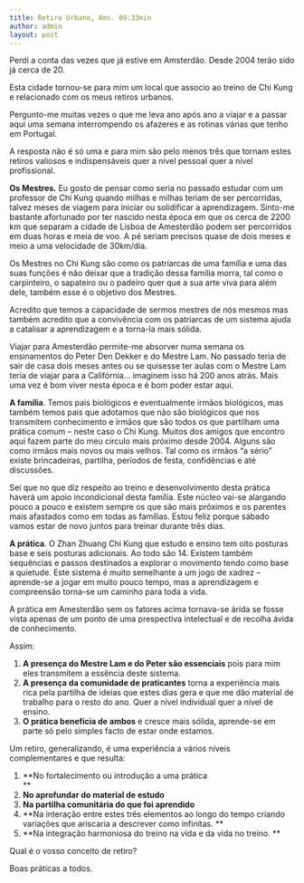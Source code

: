```yaml
---
title: Retiro Urbano, Ams. 09:33min
author: admin
layout: post
---
```

Perdi a conta das vezes que já estive em Amsterdão. Desde 2004 terão sido já cerca de 20.

Esta cidade tornou-se para mim um local que associo ao treino de Chi Kung e relacionado com os meus retiros urbanos.

Pergunto-me muitas vezes o que me leva ano após ano a viajar e a passar aqui uma semana interrompendo os afazeres e as rotinas várias que tenho em Portugal.

A resposta não é só uma e para mim são pelo menos três que tornam estes retiros valiosos e indispensáveis quer a nível pessoal quer a nível profissional.

**Os Mestres.** Eu gosto de pensar como seria no passado estudar com um professor de Chi Kung quando milhas e milhas teriam de ser percorridas, talvez meses de viagem para iniciar ou solidificar a aprendizagem. Sinto-me bastante afortunado por ter nascido nesta época em que os cerca de 2200 km que separam a cidade de Lisboa de Amesterdão podem ser percorridos em duas horas e meia de voo. A pé seriam precisos quase de dois meses e meio a uma velocidade de 30km/dia.

Os Mestres no Chi Kung são como os patriarcas de uma família e uma das suas funções é não deixar que a tradição dessa família morra, tal como o carpinteiro, o sapateiro ou o padeiro quer que a sua arte viva para além dele, também esse é o objetivo dos Mestres.

Acredito que temos a capacidade de sermos mestres de nós mesmos mas também acredito que a convivência com os patriarcas de um sistema ajuda a catalisar a aprendizagem e a torna-la mais sólida.

Viajar para Amesterdão permite-me absorver numa semana os ensinamentos do Peter Den Dekker e do Mestre Lam. No passado teria de sair de casa dois meses antes ou se quisesse ter aulas com o Mestre Lam teria de viajar para a Califórnia&#8230; imaginem isso há 200 anos atrás. Mais uma vez é bom viver nesta época e é bom poder estar aqui.

**A família**. Temos pais biológicos e eventualmente irmãos biológicos, mas também temos pais que adotamos que não são biológicos que nos transmitem conhecimento e irmãos que são todos os que partilham uma prática comum &#8211; neste caso o Chi Kung. Muitos dos amigos que encontro aqui fazem parte do meu circulo mais próximo desde 2004. Alguns são como irmãos mais novos ou mais velhos. Tal como os irmãos &#8220;a sério&#8221; existe brincadeiras, partilha, períodos de festa, confidências e até discussões.

Sei que no que diz respeito ao treino e desenvolvimento desta prática haverá um apoio incondicional desta família. Este núcleo vai-se alargando pouco a pouco e existem sempre os que são mais próximos e os parentes mais afastados como em todas as famílias. Estou feliz porque sábado vamos estar de novo juntos para treinar durante três dias.

**A prática**. O Zhan Zhuang Chi Kung que estudo e ensino tem oito posturas base e seis posturas adicionais. Ao todo são 14. Existem também sequências e passos destinados a explorar o movimento tendo como base a quietude. Este sistema é muito semelhante a um jogo de xadrez &#8211; aprende-se a jogar em muito pouco tempo, mas a aprendizagem e compreensão torna-se um caminho para toda a vida.

A prática em Amesterdão sem os fatores acima tornava-se árida se fosse vista apenas de um ponto de uma prespectiva intelectual e de recolha ávida de conhecimento.

Assim:

1.  **A presença do Mestre Lam e do Peter são essenciais** pois para mim eles transmitem a essência deste sistema.
2.  **A presença da comunidade de praticantes** torna a experiência mais rica pela partilha de ideias que estes dias gera e que me dão material de trabalho para o resto do ano. Quer a nível individual quer a nível de ensino.
3.  **O prática beneficia de ambos** e cresce mais sólida, aprende-se em parte só pelo simples facto de estar onde estamos.

Um retiro, generalizando, é uma experiência a vários níveis complementares e que resulta:

1.  **No fortalecimento ou introdução a uma prática  
    **
2.  **No aprofundar do material de estudo**
3.  **Na partilha comunitária do que foi aprendido**
4.  **Na interação entre estes três elementos ao longo do tempo criando variações que ariscaria a descrever como infinitas. **
5.  **Na integração harmoniosa do treino na vida e da vida no treino. **

Qual é o vosso conceito de retiro?

Boas práticas a todos.